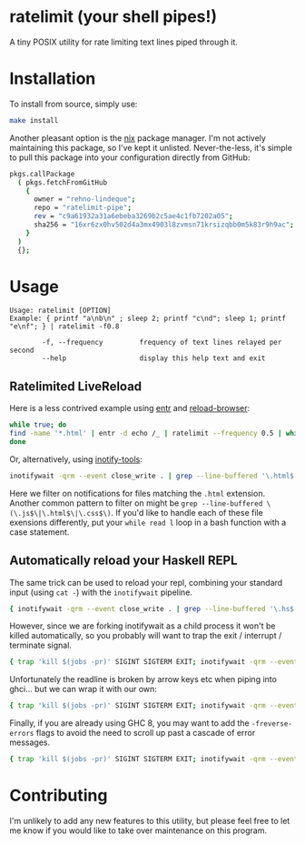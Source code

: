 # ratelimit (your shell pipes!)
A tiny POSIX utility for rate limiting text lines piped through it.

# Installation

To install from source, simply use:

```sh
make install
```

Another pleasant option is the [nix](https://nixos.org/nix/) package manager. I'm not actively maintaining this package, so I've kept it unlisted.
Never-the-less, it's simple to pull this package into your configuration directly from GitHub:

```sh
pkgs.callPackage
  ( pkgs.fetchFromGitHub
    {
      owner = "rehno-lindeque";
      repo = "ratelimit-pipe";
      rev = "c9a61932a31a6ebeba3269b2c5ae4c1fb7202a05";
      sha256 = "16xr6zx0hv502d4a3mx4903l8zvmsn71krsizqbb0m5k83r9h9ac";
    }
  )
  {};
```

# Usage

    Usage: ratelimit [OPTION]
    Example: { printf "a\nb\n" ; sleep 2; printf "c\nd"; sleep 1; printf "e\nf"; } | ratelimit -f0.8

            -f, --frequency         frequency of text lines relayed per second
            --help                  display this help text and exit

## Ratelimited LiveReload

Here is a less contrived example using [entr](http://entrproject.org/) and [reload-browser](http://entrproject.org/scripts/reload-browser):

```sh
while true; do
find -name '*.html' | entr -d echo /_ | ratelimit --frequency 0.5 | while read l ; do browser-reload Firefox ; done
done
```

Or, alternatively, using [inotify-tools](https://github.com/rvoicilas/inotify-tools/wiki):

```sh
inotifywait -qrm --event close_write . | grep --line-buffered '\.html$' | ratelimit --frequency 0.5 | while read l ; do browser-reload Firefox ; done
```

Here we filter on notifications for files matching the `.html` extension. Another common pattern to filter on might be `grep --line-buffered \(\.js$\|\.html$\|\.css$\)`.
If you'd like to handle each of these file exensions differently, put your `while read l` loop in a bash function with a case statement.

## Automatically reload your Haskell REPL


The same trick can be used to reload your repl, combining your standard input (using `cat -`) with the `inotifywait` pipeline.

```sh
{ inotifywait -qrm --event close_write . | grep --line-buffered '\.hs$' | ratelimit --frequency 0.5 | sed -ue 's/.*/:reload/g' & cat -; } | ghci
```

However, since we are forking inotifywait as a child process it won't be killed automatically, so you probably will want to trap the exit / interrupt / terminate signal.

```sh
{ trap 'kill $(jobs -pr)' SIGINT SIGTERM EXIT; inotifywait -qrm --event close_write . | grep --line-buffered '\.hs$' | ratelimit --frequency 0.5 | sed -ue 's/.*/:reload/g' & cat -; } | ghci
```

Unfortunately the readline is broken by arrow keys etc when piping into ghci... but we can wrap it with our own:

```sh
{ trap 'kill $(jobs -pr)' SIGINT SIGTERM EXIT; inotifywait -qrm --event close_write . | grep --line-buffered '\.hs$' | ratelimit --frequency 0.5 | sed -ue 's/.*/:reload/g' & rlwrap -pWHITE -S "λ " -m cat -; } | ghci
```

Finally, if you are already using GHC 8, you may want to add the `-freverse-errors` flags to avoid the need to scroll up past a cascade of error messages.

```sh
{ trap 'kill $(jobs -pr)' SIGINT SIGTERM EXIT; inotifywait -qrm --event close_write . | grep --line-buffered '\.hs$' | ratelimit --frequency 0.5 | sed -ue 's/.*/:reload/g' & rlwrap -pWHITE -S "λ " -m cat -; } | ghci -freverse-errors
```

# Contributing

I'm unlikely to add any new features to this utility, but please feel free to let me know if you would like to take over maintenance on this program.

